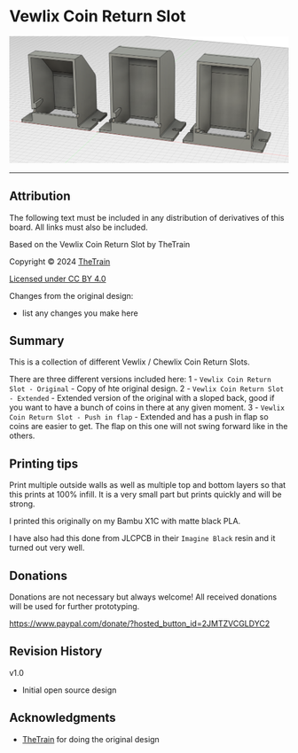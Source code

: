 # Vewlix Coin Return Slot
![Vewlix Coin Return Slot 01](Assets/Vewlix_Coin_Return_Slot.png)


---

## Attribution

The following text must be included in any distribution of derivatives of this board. All links must also be included.

Based on the Vewlix Coin Return Slot by TheTrain

Copyright © 2024 [TheTrain](https://github.com/TheTrainGoes)

[Licensed under CC BY 4.0](https://creativecommons.org/licenses/by/4.0/)

Changes from the original design:
  - list any changes you make here


## Summary

This is a collection of different Vewlix / Chewlix Coin Return Slots.  

There are three different versions included here:
1 - `Vewlix Coin Return Slot - Original` - Copy of hte original design.
2 - `Vewlix Coin Return Slot - Extended` - Extended version of the original with a sloped back, good if you want to have a bunch of coins in there at any given moment.
3 - `Vewlix Coin Return Slot - Push in flap` - Extended and has a push in flap so coins are easier to get. The flap on this one will not swing forward like in the others.


## Printing tips

Print multiple outside walls as well as multiple top and bottom layers so that this prints at 100% infill.  It is a very small part but prints quickly and will be strong.  

I printed this originally on my Bambu X1C with matte black PLA.

I have also had this done from JLCPCB in their `Imagine Black` resin and it turned out very well.


## Donations

Donations are not necessary but always welcome!  All received donations will be used for further prototyping.

https://www.paypal.com/donate/?hosted_button_id=2JMTZVCGLDYC2

## Revision History

v1.0
- Initial open source design

## Acknowledgments

- [TheTrain](https://github.com/TheTrainGoes) for doing the original design
